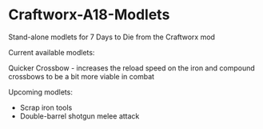 # Craftworx-A18-Modlets
Stand-alone modlets for 7 Days to Die from the Craftworx mod

Current available modlets:

Quicker Crossbow - increases the reload speed on the iron and compound crossbows to be a bit more viable in combat



Upcoming modlets:

* Scrap iron tools
* Double-barrel shotgun melee attack

